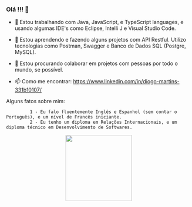 ### Olá !!! 👋

- 🔭 Estou trabalhando com Java, JavaScript, e TypeScript languages, e usando algumas IDE's como Eclipse, Intelli J e Visual Studio Code.

- 🌱 Estou aprendendo e fazendo alguns projetos com API Restful. Utilizo tecnologias como Postman, Swagger e Banco de Dados SQL (Postgre, MySQL).

- 👯 Estou procurando colaborar em projetos com pessoas por todo o mundo, se possível.

- 📫 Como me encontrar: https://www.linkedin.com/in/diogo-martins-331b10107/
 


Alguns fatos sobre mim: 
  
             1 - Eu falo fluentemente Inglês e Espanhol (sem contar o Português), e um nível de Francês iniciante.
             2 - Eu tenho um diploma em Relações Internacionais, e um diploma técnico em Desenvolvimento de Softwares.
          
             
             
             
<div align="center">
  <a href="https://github.com/Diogo-Mendes-Martins">
  <img height="180em" src="https://github-readme-stats.vercel.app/api/top-langs/?username=Diogo-Mendes-Martins&layout=compact&langs_count=7&theme=dracula"/>
</div>

            
